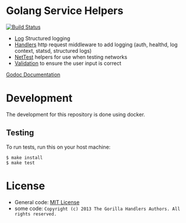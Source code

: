 # Golang Service Helpers

[![Build Status](https://travis-ci.org/graze/golang-service.svg?branch=master)](https://travis-ci.org/graze/golang-service)

- [Log](log/README.md) Structured logging
- [Handlers](handlers/README.md) http request middleware to add logging (auth, healthd, log context, statsd, structured logs)
- [NetTest](nettest/README.md) helpers for use when testing networks
- [Validation](validate/README.md) to ensure the user input is correct

[Godoc Documentation](https://godoc.org/github.com/graze/golang-service)

# Development

The development for this repository is done using docker.

## Testing

To run tests, run this on your host machine:

```
$ make install
$ make test
```

# License

- General code: [MIT License](LICENSE)
- some code: `Copyright (c) 2013 The Gorilla Handlers Authors. All rights reserved.`
